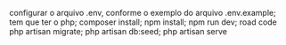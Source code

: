 configurar o arquivo .env, conforme o exemplo do arquivo .env.example;
tem que ter o php;
composer install;
npm install;
npm run dev;
road code php artisan migrate;
php artisan db:seed;
php artisan serve
